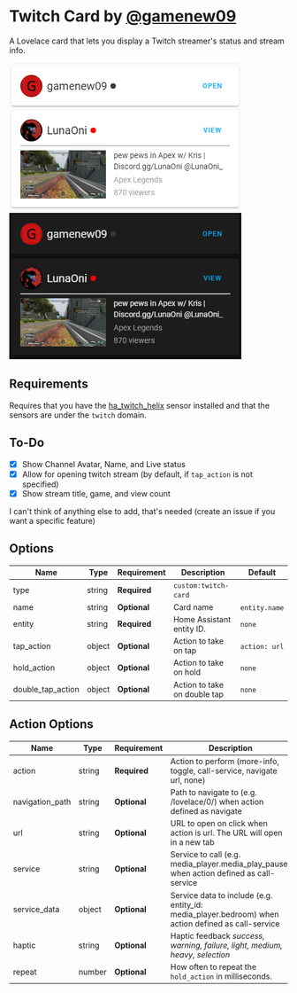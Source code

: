 # Twitch Card by [@gamenew09](https://www.github.com/gamenew09)

A Lovelace card that lets you display a Twitch streamer's status and stream info.

![Light Example](images/example-light.png) ![Dark Example](images/example-dark.png)

## Requirements
Requires that you have the [ha_twitch_helix](https://github.com/Radioh/ha_twitch_helix) sensor installed and that the sensors are under the `twitch` domain.

## To-Do

 - [x] Show Channel Avatar, Name, and Live status
 - [x] Allow for opening twitch stream (by default, if `tap_action` is not specified)
 - [x] Show stream title, game, and view count

I can't think of anything else to add, that's needed (create an issue if you want a specific feature)

## Options

| Name              | Type    | Requirement  | Description                                 | Default             |
| ----------------- | ------- | ------------ | ------------------------------------------- | ------------------- |
| type              | string  | **Required** | `custom:twitch-card`                   |
| name              | string  | **Optional** | Card name                                   | `entity.name`       |
| entity            | string  | **Required** | Home Assistant entity ID.                   | `none`              |
| tap_action        | object  | **Optional** | Action to take on tap                       | `action: url` |
| hold_action       | object  | **Optional** | Action to take on hold                      | `none`              |
| double_tap_action | object  | **Optional** | Action to take on double tap                | `none`              |

## Action Options

| Name            | Type   | Requirement  | Description                                                                                                                            | Default     |
| --------------- | ------ | ------------ | -------------------------------------------------------------------------------------------------------------------------------------- | ----------- |
| action          | string | **Required** | Action to perform (more-info, toggle, call-service, navigate url, none)                                                                | `url` |
| navigation_path | string | **Optional** | Path to navigate to (e.g. /lovelace/0/) when action defined as navigate                                                                | `none`      |
| url             | string | **Optional** | URL to open on click when action is url. The URL will open in a new tab                                                                | `none`      |
| service         | string | **Optional** | Service to call (e.g. media_player.media_play_pause) when action defined as call-service                                               | `none`      |
| service_data    | object | **Optional** | Service data to include (e.g. entity_id: media_player.bedroom) when action defined as call-service                                     | `none`      |
| haptic          | string | **Optional** | Haptic feedback _success, warning, failure, light, medium, heavy, selection_ | `none`      |
| repeat          | number | **Optional** | How often to repeat the `hold_action` in milliseconds.                                                                                 | `none`       |